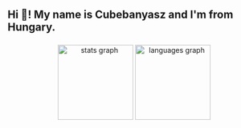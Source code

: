 <h2 align="left">Hi 👋! My name is Cubebanyasz and I'm from Hungary.</h2>

###

<div align="center">
  <img src="https://github-readme-stats.vercel.app/api?username=misike12&hide_title=false&hide_rank=false&show_icons=true&include_all_commits=true&count_private=true&disable_animations=false&theme=dracula&locale=en&hide_border=false" height="150" alt="stats graph"  />
  <img src="https://github-readme-stats.vercel.app/api/top-langs?username=misike12&locale=en&hide_title=false&layout=compact&card_width=320&langs_count=5&theme=dracula&hide_border=false" height="150" alt="languages graph"  />
</div>
